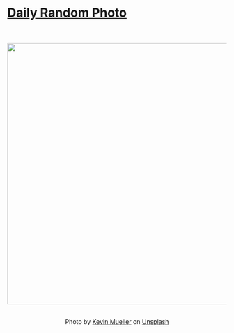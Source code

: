 # [Daily Random Photo](https://www.dailyrandomphoto.com/)

<div align="center">
  <br>
  <br>
  <a href="https://www.dailyrandomphoto.com/p/2024/2024-11-13/"><img src="https://images.unsplash.com/photo-1731082417879-710ff0c868ae?crop=entropy&cs=tinysrgb&fit=max&fm=jpg&ixid=M3w3NzUwOHwwfDF8cmFuZG9tfHx8fHx8fHx8MTczMTQ1ODM3Nnw&ixlib=rb-4.0.3&q=80&w=1080" width="600px"></a>
  <br>
  <br>
  <p class="has-text-grey">Photo by <a href="https://unsplash.com/@kevinmueller?utm_source=Daily%20Random%20Photo&amp;utm_medium=referral" target="_blank" rel="noopener noreferrer">Kevin Mueller</a> on <a href="https://unsplash.com/photos/a-lighthouse-sitting-on-top-of-a-cliff-next-to-the-ocean-e3fNaRz31Rs?utm_source=Daily%20Random%20Photo&amp;utm_medium=referral" target="_blank" rel="noopener noreferrer">Unsplash</a></p>
</div>
